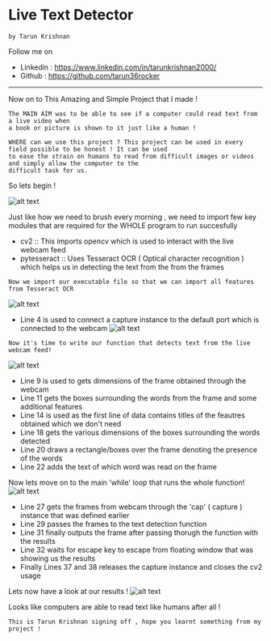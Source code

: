 # **Live Text Detector**
    by Tarun Krishnan
 Follow me on
   * Linkedin : https://www.linkedin.com/in/tarunkrishnan2000/
   * Github : https://github.com/tarun36rocker
   -------------------------------------------------------------
 Now on to This Amazing and Simple Project that I made !
      
    The MAIN AIM was to be able to see if a computer could read text from a live video when
    a book or picture is shown to it just like a human !
    
    WHERE can we use this project ? This project can be used in every field possible to be honest ! It can be used 
    to ease the strain on humans to read from difficult images or videos and simply allow the computer to the 
    difficult task for us.
 So lets begin !   
    
 ![alt text](https://github.com/tarun36rocker/Open-contributions/blob/master/pic1.png)
 
 Just like how we need to brush every morning , we need to import few key modules that are required for the WHOLE
    program to run succesfully
    
   * cv2 :: This imports opencv which is used to interact with the live webcam feed
   * pytesseract :: Uses Tesseract OCR ( Optical character recognition ) which helps us in detecting the
                    text from the from the frames
                    
    Now we import our executable file so that we can import all features from Tesseract OCR
   ![alt text](https://github.com/tarun36rocker/Open-contributions/blob/master/pic2.png)
    
    
   * Line 4 is used to connect a capture instance to the default port which is connected to the webcam
   ![alt text](https://github.com/tarun36rocker/Open-contributions/blob/master/pic2.png)
   
    Now it's time to write our function that detects text from the live webcam feed! 
   ![alt text](https://github.com/tarun36rocker/Open-contributions/blob/master/pic2.png)
   * Line 9 is used to gets dimensions of the frame obtained through the webcam
   * Line 11 gets the boxes surrounding the words from the frame and some additional features
   * Line 14 is used as the first line of data contains titles of the feautres obtained which we don't need
   * Line 18 gets the various dimensions of the boxes surrounding the words detected
   * Line 20 draws a rectangle/boxes over the frame denoting the presence of the words
   * Line 22 adds the text of which word was read on the frame
   
   Now lets move on to the main 'while' loop that runs the whole function!
   ![alt text](https://github.com/tarun36rocker/Open-contributions/blob/master/pic2.png)
   * Line 27 gets the frames from webcam through the 'cap' ( capture ) instance that was defined earlier
   * Line 29 passes the frames to the text detection function
   * Line 31 finally outputs the frame after passing thorugh the function with the results
   * Line 32 waits for escape key to escape from floating window that was showing us the results
   * Finally Lines 37 and 38 releases the capture instance and closes the cv2 usage
   
  Lets now have a look at our results !
  ![alt text](https://github.com/tarun36rocker/Open-contributions/blob/master/pic2.png)
  
  Looks like computers are able to read text like humans after all ! 
  
    This is Tarun Krishnan signing off , hope you learnt something from my project !
 
